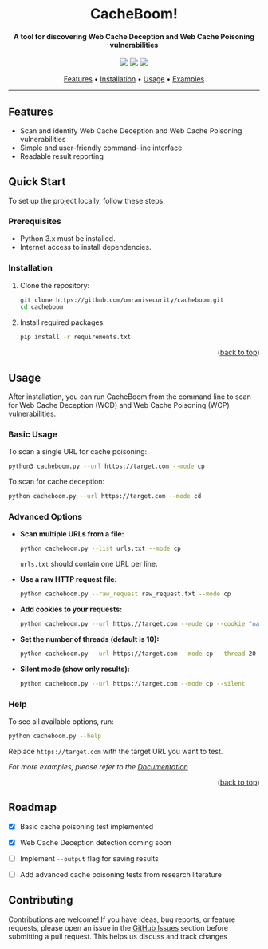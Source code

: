 <h1 align="center">
CacheBoom!
</h1>

<h4 align="center">A tool for discovering Web Cache Deception and Web Cache Poisoning vulnerabilities</h4>

<p align="center">
<a href="https://github.com/omranisecurity/cacheboom/issues"><img src="https://img.shields.io/badge/contributions-welcome-brightgreen.svg?style=flat"></a>
<a href="https://github.com/omranisecurity/cacheBoom/releases"><img src="https://img.shields.io/badge/release-v0.8.1-blue"></a>
<a href="https://twitter.com/omranisecurity"><img src="https://img.shields.io/twitter/follow/omranisecurity?logo=twitter"></a>
</p>

<p align="center">
    <a href="#features">Features</a> •
    <a href="#installation">Installation</a> •
    <a href="#usage">Usage</a> •
    <a href="#examples">Examples</a>
</p>

---

## Features

- Scan and identify Web Cache Deception and Web Cache Poisoning vulnerabilities
- Simple and user-friendly command-line interface
- Readable result reporting

## Quick Start

To set up the project locally, follow these steps:

### Prerequisites

- Python 3.x must be installed.
- Internet access to install dependencies.

### Installation

1. Clone the repository:
     ```sh
     git clone https://github.com/omranisecurity/cacheboom.git
     cd cacheboom
     ```
2. Install required packages:
     ```sh
     pip install -r requirements.txt
     ```

<p align="right">(<a href="#readme-top">back to top</a>)</p>

## Usage

After installation, you can run CacheBoom from the command line to scan for Web Cache Deception (WCD) and Web Cache Poisoning (WCP) vulnerabilities.

### Basic Usage

To scan a single URL for cache poisoning:

```sh
python3 cacheboom.py --url https://target.com --mode cp
```

To scan for cache deception:

```sh
python cacheboom.py --url https://target.com --mode cd
```

### Advanced Options

- **Scan multiple URLs from a file:**
  ```sh
  python cacheboom.py --list urls.txt --mode cp
  ```
  `urls.txt` should contain one URL per line.

- **Use a raw HTTP request file:**
  ```sh
  python cacheboom.py --raw_request raw_request.txt --mode cp
  ```

- **Add cookies to your requests:**
  ```sh
  python cacheboom.py --url https://target.com --mode cp --cookie "name=value; name2=value2"
  ```

- **Set the number of threads (default is 10):**
  ```sh
  python cacheboom.py --url https://target.com --mode cp --thread 20
  ```

- **Silent mode (show only results):**
  ```sh
  python cacheboom.py --url https://target.com --mode cp --silent
  ```

### Help

To see all available options, run:
```sh
python cacheboom.py --help
```

Replace `https://target.com` with the target URL you want to test.

_For more examples, please refer to the [Documentation](https://github.com/omranisecurity/cacheboom/wiki)_

<p align="right">(<a href="#readme-top">back to top</a>)</p>

## Roadmap

- [x] Basic cache poisoning test implemented
- [x] Web Cache Deception detection coming soon
- [ ] Implement `--output` flag for saving results
- [ ] Add advanced cache poisoning tests from research literature


## Contributing
Contributions are welcome!
If you have ideas, bug reports, or feature requests, please open an issue in the [GitHub Issues](https://github.com/omranisecurity/cacheboom/issues) section before submitting a pull request. This helps us discuss and track changes